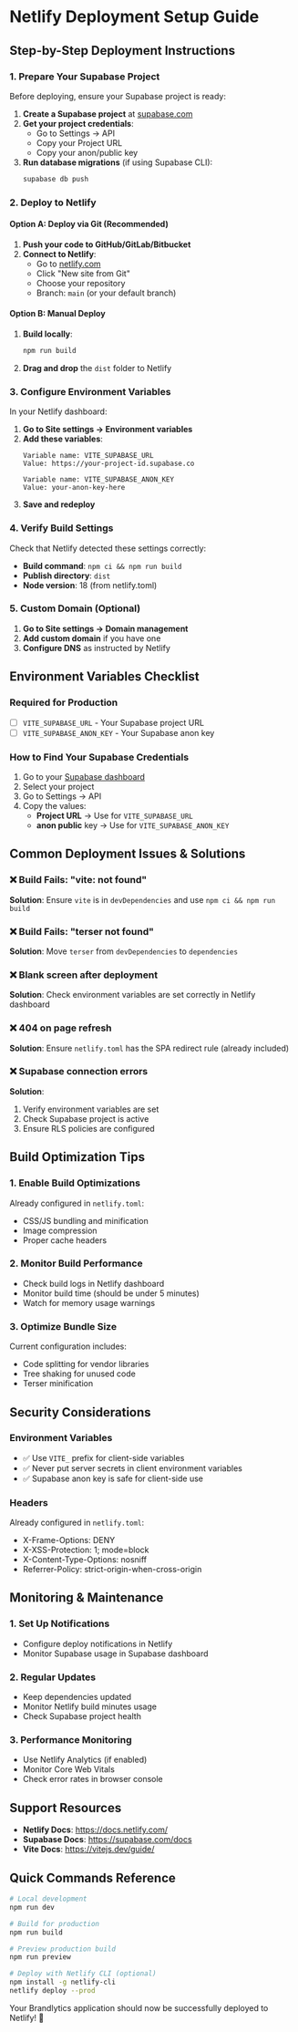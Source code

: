 # Netlify Deployment Setup Guide

## Step-by-Step Deployment Instructions

### 1. Prepare Your Supabase Project
Before deploying, ensure your Supabase project is ready:

1. **Create a Supabase project** at [supabase.com](https://supabase.com)
2. **Get your project credentials**:
   - Go to Settings → API
   - Copy your Project URL
   - Copy your anon/public key
3. **Run database migrations** (if using Supabase CLI):
   ```bash
   supabase db push
   ```

### 2. Deploy to Netlify

#### Option A: Deploy via Git (Recommended)
1. **Push your code to GitHub/GitLab/Bitbucket**
2. **Connect to Netlify**:
   - Go to [netlify.com](https://netlify.com)
   - Click "New site from Git"
   - Choose your repository
   - Branch: `main` (or your default branch)

#### Option B: Manual Deploy
1. **Build locally**:
   ```bash
   npm run build
   ```
2. **Drag and drop** the `dist` folder to Netlify

### 3. Configure Environment Variables
In your Netlify dashboard:

1. **Go to Site settings → Environment variables**
2. **Add these variables**:
   ```
   Variable name: VITE_SUPABASE_URL
   Value: https://your-project-id.supabase.co
   
   Variable name: VITE_SUPABASE_ANON_KEY
   Value: your-anon-key-here
   ```
3. **Save and redeploy**

### 4. Verify Build Settings
Check that Netlify detected these settings correctly:
- **Build command**: `npm ci && npm run build`
- **Publish directory**: `dist`
- **Node version**: 18 (from netlify.toml)

### 5. Custom Domain (Optional)
1. **Go to Site settings → Domain management**
2. **Add custom domain** if you have one
3. **Configure DNS** as instructed by Netlify

## Environment Variables Checklist

### Required for Production
- [ ] `VITE_SUPABASE_URL` - Your Supabase project URL
- [ ] `VITE_SUPABASE_ANON_KEY` - Your Supabase anon key

### How to Find Your Supabase Credentials
1. Go to your [Supabase dashboard](https://supabase.com/dashboard)
2. Select your project
3. Go to Settings → API
4. Copy the values:
   - **Project URL** → Use for `VITE_SUPABASE_URL`
   - **anon public** key → Use for `VITE_SUPABASE_ANON_KEY`

## Common Deployment Issues & Solutions

### ❌ Build Fails: "vite: not found"
**Solution**: Ensure `vite` is in `devDependencies` and use `npm ci && npm run build`

### ❌ Build Fails: "terser not found"
**Solution**: Move `terser` from `devDependencies` to `dependencies`

### ❌ Blank screen after deployment
**Solution**: Check environment variables are set correctly in Netlify dashboard

### ❌ 404 on page refresh
**Solution**: Ensure `netlify.toml` has the SPA redirect rule (already included)

### ❌ Supabase connection errors
**Solution**: 
1. Verify environment variables are set
2. Check Supabase project is active
3. Ensure RLS policies are configured

## Build Optimization Tips

### 1. Enable Build Optimizations
Already configured in `netlify.toml`:
- CSS/JS bundling and minification
- Image compression
- Proper cache headers

### 2. Monitor Build Performance
- Check build logs in Netlify dashboard
- Monitor build time (should be under 5 minutes)
- Watch for memory usage warnings

### 3. Optimize Bundle Size
Current configuration includes:
- Code splitting for vendor libraries
- Tree shaking for unused code
- Terser minification

## Security Considerations

### Environment Variables
- ✅ Use `VITE_` prefix for client-side variables
- ✅ Never put server secrets in client environment variables
- ✅ Supabase anon key is safe for client-side use

### Headers
Already configured in `netlify.toml`:
- X-Frame-Options: DENY
- X-XSS-Protection: 1; mode=block
- X-Content-Type-Options: nosniff
- Referrer-Policy: strict-origin-when-cross-origin

## Monitoring & Maintenance

### 1. Set Up Notifications
- Configure deploy notifications in Netlify
- Monitor Supabase usage in Supabase dashboard

### 2. Regular Updates
- Keep dependencies updated
- Monitor Netlify build minutes usage
- Check Supabase project health

### 3. Performance Monitoring
- Use Netlify Analytics (if enabled)
- Monitor Core Web Vitals
- Check error rates in browser console

## Support Resources

- **Netlify Docs**: https://docs.netlify.com/
- **Supabase Docs**: https://supabase.com/docs
- **Vite Docs**: https://vitejs.dev/guide/

## Quick Commands Reference

```bash
# Local development
npm run dev

# Build for production
npm run build

# Preview production build
npm run preview

# Deploy with Netlify CLI (optional)
npm install -g netlify-cli
netlify deploy --prod
```

Your Brandlytics application should now be successfully deployed to Netlify! 🚀